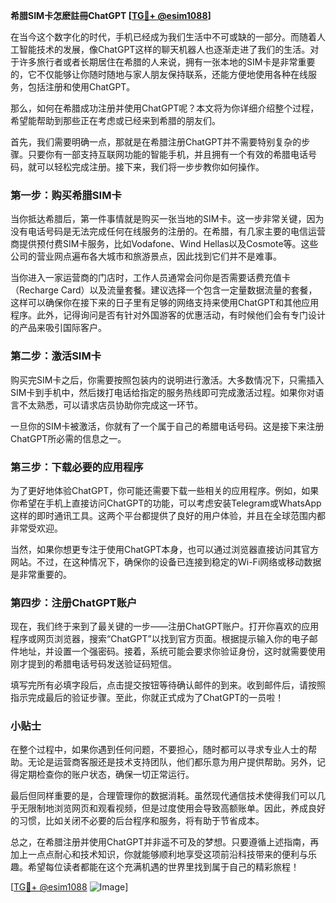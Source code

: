 **希腊SIM卡怎麽註冊ChatGPT [[TG💪+ @esim1088](https://t.me/s/esim1088)]**

在当今这个数字化的时代，手机已经成为我们生活中不可或缺的一部分。而随着人工智能技术的发展，像ChatGPT这样的聊天机器人也逐渐走进了我们的生活。对于许多旅行者或者长期居住在希腊的人来说，拥有一张本地的SIM卡是非常重要的，它不仅能够让你随时随地与家人朋友保持联系，还能方便地使用各种在线服务，包括注册和使用ChatGPT。

那么，如何在希腊成功注册并使用ChatGPT呢？本文将为你详细介绍整个过程，希望能帮助到那些正在考虑或已经来到希腊的朋友们。

首先，我们需要明确一点，那就是在希腊注册ChatGPT并不需要特别复杂的步骤。只要你有一部支持互联网功能的智能手机，并且拥有一个有效的希腊电话号码，就可以轻松完成注册。接下来，我们将一步步教你如何操作。

### 第一步：购买希腊SIM卡

当你抵达希腊后，第一件事情就是购买一张当地的SIM卡。这一步非常关键，因为没有电话号码是无法完成任何在线服务的注册的。在希腊，有几家主要的电信运营商提供预付费SIM卡服务，比如Vodafone、Wind Hellas以及Cosmote等。这些公司的营业网点遍布各大城市和旅游景点，因此找到它们并不是难事。

当你进入一家运营商的门店时，工作人员通常会问你是否需要话费充值卡（Recharge Card）以及流量套餐。建议选择一个包含一定量数据流量的套餐，这样可以确保你在接下来的日子里有足够的网络支持来使用ChatGPT和其他应用程序。此外，记得询问是否有针对外国游客的优惠活动，有时候他们会有专门设计的产品来吸引国际客户。

### 第二步：激活SIM卡

购买完SIM卡之后，你需要按照包装内的说明进行激活。大多数情况下，只需插入SIM卡到手机中，然后拨打电话给指定的服务热线即可完成激活过程。如果你对语言不太熟悉，可以请求店员协助你完成这一环节。

一旦你的SIM卡被激活，你就有了一个属于自己的希腊电话号码。这是接下来注册ChatGPT所必需的信息之一。

### 第三步：下载必要的应用程序

为了更好地体验ChatGPT，你可能还需要下载一些相关的应用程序。例如，如果你希望在手机上直接访问ChatGPT的功能，可以考虑安装Telegram或WhatsApp这样的即时通讯工具。这两个平台都提供了良好的用户体验，并且在全球范围内都非常受欢迎。

当然，如果你想更专注于使用ChatGPT本身，也可以通过浏览器直接访问其官方网站。不过，在这种情况下，确保你的设备已连接到稳定的Wi-Fi网络或移动数据是非常重要的。

### 第四步：注册ChatGPT账户

现在，我们终于来到了最关键的一步——注册ChatGPT账户。打开你喜欢的应用程序或网页浏览器，搜索“ChatGPT”以找到官方页面。根据提示输入你的电子邮件地址，并设置一个强密码。接着，系统可能会要求你验证身份，这时就需要使用刚才提到的希腊电话号码发送验证码短信。

填写完所有必填字段后，点击提交按钮等待确认邮件的到来。收到邮件后，请按照指示完成最后的验证步骤。至此，你就正式成为了ChatGPT的一员啦！

### 小贴士

在整个过程中，如果你遇到任何问题，不要担心，随时都可以寻求专业人士的帮助。无论是运营商客服还是技术支持团队，他们都乐意为用户提供帮助。另外，记得定期检查你的账户状态，确保一切正常运行。

最后但同样重要的是，合理管理你的数据消耗。虽然现代通信技术使得我们可以几乎无限制地浏览网页和观看视频，但是过度使用会导致高额账单。因此，养成良好的习惯，比如关闭不必要的后台程序和服务，将有助于节省成本。

总之，在希腊注册并使用ChatGPT并非遥不可及的梦想。只要遵循上述指南，再加上一点点耐心和技术知识，你就能够顺利地享受这项前沿科技带来的便利与乐趣。希望每位读者都能在这个充满机遇的世界里找到属于自己的精彩旅程！

[[TG💪+ @esim1088](https://t.me/s/esim1088) ![Image](https://i.postimg.cc/4NQfJmqS/Snipaste-2025-05-13-00-14-12.png)]